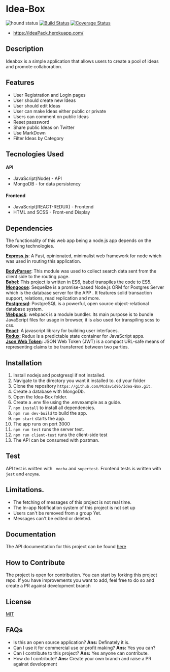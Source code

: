 # Idea-Box
![hound status](https://img.shields.io/badge/Protected%20by-Hound-green.svg) [![Build Status](https://travis-ci.org/Mcdavid95/Idea-Box.svg?branch=development)](https://travis-ci.org/Mcdavid95/Idea-Box) [![Coverage Status](https://coveralls.io/repos/github/Mcdavid95/Idea-Box/badge.svg?branch=development)](https://coveralls.io/github/Mcdavid95/Idea-Box?branch=development)
- https://ideaPack.herokuapp.com/

## Description
Ideabox is a simple application that allows users to create a pool of ideas and promote collaboration.
##  Features
* User Registration and Login pages
* User should create new Ideas
* User should edit Ideas
* User can make Ideas either public or private
* Users can comment on public Ideas
* Reset passsword
* Share public Ideas on Twitter
* Use MarkDown
* Filter Ideas by Category


## Tecnologies Used
#### API
* JavaScript(Node) - API
* MongoDB - for data persistency
#### Frontend
* JavaScript(REACT-REDUX) - Frontend
* HTML and SCSS - Front-end Display

## Dependencies

The functionality of this web app being a node.js app depends on the following technologies.

[**Express.js**](https://expressjs.com/): A Fast, opinionated, minimalist web framework for node which was used in routing this application.

[**BodyParser**](https://babeljs.io/): This module was used to collect search data sent from the client side to the routing page.   
[**Babel**](https://babeljs.io/): This project is written in ES6, babel transpiles the code to ES5.  
[**Mongoose**](https://mongoosejs.com/docs/promises.html): Sequelize is a promise-based Node.js ORM for Postgres Server which is the database server for the APP . It features solid transaction support, relations, read replication and more.   
[**Postgresql**](https://docs.mongodb.com/): PostgreSQL is a powerful, open source object-relational database system.  
[**Webpack**](https://webpack.js.org/): webpack is a module bundler. Its main purpose is to bundle JavaScript files for usage in browser, it is also used for transpiling scss to css.  
[**React**](https://facebook.github.io/react/): A javascript library for building user interfaces.  
[**Redux**](http://redux.js.org/): Redux is a predictable state container for JavaScript apps.   
[**Json Web Token**](https://jwt.io/): JSON Web Token (JWT) is a compact URL-safe means of representing claims to be transferred between two parties.

## Installation

1. Install nodejs and postgresql if not installed.
2. Navigate to the directory you want it installed to. cd your folder
3. Clone the repository ``` https://github.com/Mcdavid95/Idea-Box.git ```.
4. Create a database with MongoDb.
5. Open the Idea-Box folder.
6. Create a .env file using the .envexample as a guide.
7. ``` npm install ``` to install all dependencies.
8. ``` npm run dev-build ``` to build the app.
9. ``` npm start ``` starts the app.
10. The app runs on port 3000
11. ``` npm run test ``` runs the server test.
12. ``` npm run client-test ``` runs the client-side test
13. The API can be consumed with postman.

## Test  
API test is written with ``` mocha``` and ``` supertest ```.
Frontend tests is written with ``` jest ``` and ``` enzyme ```.

## Limitations.
* The fetching of messages of this project is not real time.
* The In-app Notification system of this project is not set up
* Users can't be removed from a group Yet.
* Messages can't be edited or deleted.

## Documentation
The API documentation for this project can be found [here](http://docs.postit6.apiary.io/)

## How to Contribute
The project is open for contribution. You can start by forking this project repo. If you have improvements you want to add, feel free to do so and create a PR against development branch

## License
[MIT](https://github.com/Mcdavid95/Idea-Box/blob/development/LICENSE)

## FAQs
- Is this an open source application? 
        __Ans:__ Definately it is.
- Can I use it for commercial use or profit making?
        __Ans:__ Yes you can?
- Can I contribute to this project?
        __Ans:__ Yes anyone can contribute.
- How do I contribute?
        __Ans:__ Create your own branch and raise a PR against development
